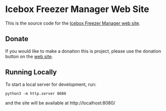 # Icebox Freezer Manager Web Site

This is the source code for the [Icebox Freezer Manager web site](https://iceboxfm.github.io/).

## Donate

If you would like to make a donation this is project, please use the donation button on the 
[web site](https://iceboxfm.github.io/).

## Running Locally

To start a local server for development, run:

    python3 -m http.server 8080

and the site will be available at http://localhost:8080/
